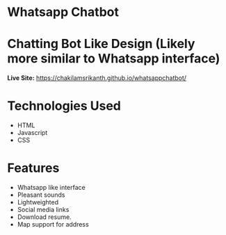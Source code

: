# Whatsapp Chatbot
# Chatting Bot Like Design (Likely more similar to Whatsapp interface)

**Live Site:** https://chakilamsrikanth.github.io/whatsappchatbot/

# Technologies Used

- HTML
- Javascript
- CSS

# Features

- Whatsapp like interface
- Pleasant sounds
- Lightweighted
- Social media links
- Download resume.
- Map support for address
